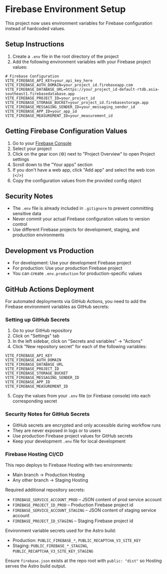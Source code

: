 # Firebase Environment Setup

This project now uses environment variables for Firebase configuration instead of hardcoded values.

## Setup Instructions

1. Create a `.env` file in the root directory of the project
2. Add the following environment variables with your Firebase project values:

```env
# Firebase Configuration
VITE_FIREBASE_API_KEY=your_api_key_here
VITE_FIREBASE_AUTH_DOMAIN=your_project_id.firebaseapp.com
VITE_FIREBASE_DATABASE_URL=https://your_project_id-default-rtdb.asia-southeast1.firebasedatabase.app
VITE_FIREBASE_PROJECT_ID=your_project_id
VITE_FIREBASE_STORAGE_BUCKET=your_project_id.firebasestorage.app
VITE_FIREBASE_MESSAGING_SENDER_ID=your_messaging_sender_id
VITE_FIREBASE_APP_ID=your_app_id
VITE_FIREBASE_MEASUREMENT_ID=your_measurement_id
```

## Getting Firebase Configuration Values

1. Go to your [Firebase Console](https://console.firebase.google.com/)
2. Select your project
3. Click on the gear icon (⚙️) next to "Project Overview" to open Project settings
4. Scroll down to the "Your apps" section
5. If you don't have a web app, click "Add app" and select the web icon (</>)
6. Copy the configuration values from the provided config object

## Security Notes

- The `.env` file is already included in `.gitignore` to prevent committing sensitive data
- Never commit your actual Firebase configuration values to version control
- Use different Firebase projects for development, staging, and production environments

## Development vs Production

- For development: Use your development Firebase project
- For production: Use your production Firebase project
- You can create `.env.production` for production-specific values

## GitHub Actions Deployment

For automated deployments via GitHub Actions, you need to add the Firebase environment variables as GitHub secrets:

### Setting up GitHub Secrets

1. Go to your GitHub repository
2. Click on "Settings" tab
3. In the left sidebar, click on "Secrets and variables" → "Actions"
4. Click "New repository secret" for each of the following variables:

```
VITE_FIREBASE_API_KEY
VITE_FIREBASE_AUTH_DOMAIN
VITE_FIREBASE_DATABASE_URL
VITE_FIREBASE_PROJECT_ID
VITE_FIREBASE_STORAGE_BUCKET
VITE_FIREBASE_MESSAGING_SENDER_ID
VITE_FIREBASE_APP_ID
VITE_FIREBASE_MEASUREMENT_ID
```

5. Copy the values from your `.env` file (or Firebase console) into each corresponding secret

### Security Notes for GitHub Secrets

- GitHub secrets are encrypted and only accessible during workflow runs
- They are never exposed in logs or to users
- Use production Firebase project values for GitHub secrets
- Keep your development `.env` file for local development 

### Firebase Hosting CI/CD

This repo deploys to Firebase Hosting with two environments:

- Main branch → Production Hosting
- Any other branch → Staging Hosting

Required additional repository secrets:

- `FIREBASE_SERVICE_ACCOUNT_PROD` – JSON content of prod service account
- `FIREBASE_PROJECT_ID_PROD` – Production Firebase project id
- `FIREBASE_SERVICE_ACCOUNT_STAGING` – JSON content of staging service account
- `FIREBASE_PROJECT_ID_STAGING` – Staging Firebase project id

Environment variable secrets used for the Astro build:

- Production: `PUBLIC_FIREBASE_*`, `PUBLIC_RECAPTCHA_V3_SITE_KEY`
- Staging: `PUBLIC_FIREBASE_*_STAGING`, `PUBLIC_RECAPTCHA_V3_SITE_KEY_STAGING`

Ensure `firebase.json` exists at the repo root with `public: "dist"` so Hosting serves the Astro build output.